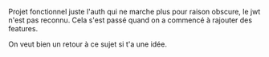 Projet fonctionnel juste l'auth qui ne marche plus pour raison obscure, le jwt n'est pas reconnu. Cela s'est passé quand on a commencé à rajouter des features.

On veut bien un retour à ce sujet si t'a une idée.